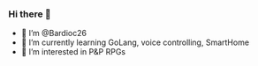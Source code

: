 ### Hi there 👋

- 👋 I’m @Bardioc26
- 🌱 I’m currently learning GoLang, voice controlling, SmartHome
- 👀 I’m interested in P&P RPGs

<!--
**Bardioc26/Bardioc26** is a ✨ _special_ ✨ repository because its `README.md` (this file) appears on your GitHub profile.

Here are some ideas to get you started:

- 🔭 I’m currently working on ...
- 🌱 I’m currently learning ...
- 👯 I’m looking to collaborate on ...
- 🤔 I’m looking for help with ...
- 💬 Ask me about ...
- 📫 How to reach me: ...
- 😄 Pronouns: ...
- ⚡ Fun fact: ...
-->
